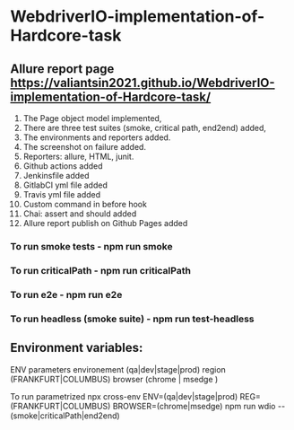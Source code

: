 # WebdriverIO-implementation-of-Hardcore-task

## Allure report page https://valiantsin2021.github.io/WebdriverIO-implementation-of-Hardcore-task/
 
1. The Page object model implemented, 
2. There are three test suites (smoke, critical path, end2end) added,
3. The environments and reporters added.
4. The screenshot on failure added.
5. Reporters: allure, HTML, junit.
6. Github actions added
7. Jenkinsfile added
8. GitlabCI yml file added
9. Travis yml file added
10. Custom command in before hook
11. Chai: assert and should added
12. Allure report publish on Github Pages added

### To run smoke tests - npm run smoke
### To run criticalPath - npm run criticalPath
### To run e2e - npm run e2e
### To run headless (smoke suite) - npm run test-headless

## Environment variables: 

ENV parameters environement (qa|dev|stage|prod) region (FRANKFURT|COLUMBUS) browser (chrome | msedge )

To run parametrized npx cross-env ENV=(qa|dev|stage|prod) REG=(FRANKFURT|COLUMBUS) BROWSER=(chrome|msedge) npm run wdio --(smoke|criticalPath|end2end)
